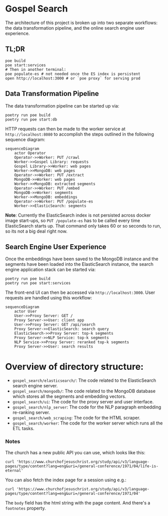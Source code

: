 # Gospel Search

The architecture of this project is broken up into two separate workflows: the data transformation pipeline, and the online search engine user experience.

## TL;DR

```shell
poe build
poe start:services
# Then in another terminal:
poe populate-es # not needed once the ES index is persistent
open http://localhost:3000 # or `poe proxy` for serving prod
```

## Data Transformation Pipeline

The data transformation pipeline can be started up via:

```shell
poetry run poe build
poetry run poe start:db
```

HTTP requests can then be made to the worker service at `http://localhost:8080` to accomplish the steps outlined in the following sequence diagram:

```mermaid
sequenceDiagram
    actor Operator
    Operator->>Worker: PUT /crawl
    Worker->>Gospel Library: requests
    Gospel Library->>Worker: web pages
    Worker->>MongoDB: web pages
    Operator->>Worker: PUT /extract
    MongoDB->>Worker: web pages
    Worker->>MongoDB: extracted segments
    Operator->>Worker: PUT /embed
    MongoDB->>Worker: segments
    Worker->>MongoDB: embeddings
    Operator->>Worker: PUT /populate-es
    Worker->>ElasticSearch: segments
```

**Note**: Currently the ElasticSearch index is not persisted across docker image start-ups, so `PUT /populate-es` has to be called every time ElasticSearch starts up. That command only takes 60 or so seconds to run, so its not a big deal right now.

## Search Engine User Experience

Once the embeddings have been saved to the MongoDB instance and the segments have been loaded into the ElasticSearch instance, the search engine application stack can be started via:

```shell
poetry run poe build
poetry run poe start:services
```

The front-end UI can then be accessed via `http://localhost:3000`. User requests are handled using this workflow:

```mermaid
sequenceDiagram
    actor User
    User->>Proxy Server: GET /
    Proxy Server->>User: client app
    User->>Proxy Server: GET /api/search
    Proxy Server->>ElasticSearch: search query
    ElasticSearch->>Proxy Server: top-k segments
    Proxy Server->>NLP Service: top-k segments
    NLP Service->>Proxy Server: reranked top-k segments
    Proxy Server->>User: search results
```

# Overview of directory structure:

- `gospel_search/elasticsearch/`: The code related to the ElasticSearch search engine server.
- `gospel_search/mongodb/`: The code related to the MongoDB database which stores all the segments and embedding vectors.
- `gospel_search/ui`: The code for the proxy server and user interface.
- `gospel_search/nlp_server`: The code for the NLP paragraph embedding re-ranking server.
- `gospel_search/web_scraping`: The code for the HTML scraper.
- `gospel_search/worker`: The code for the worker server which runs all the ETL tasks.

### Notes

The church has a new public API you can use, which looks like this:

```
curl 'https://www.churchofjesuschrist.org/study/api/v3/language-pages/type/content?lang=eng&uri=/general-conference/1971/04/life-is-eternal'
```

You can also fetch the index page for a session using e.g.:

```
curl 'https://www.churchofjesuschrist.org/study/api/v3/language-pages/type/content?lang=eng&uri=/general-conference/1971/04'
```

The `body` field has the html string with the page content. And there's a `footnotes` property.
